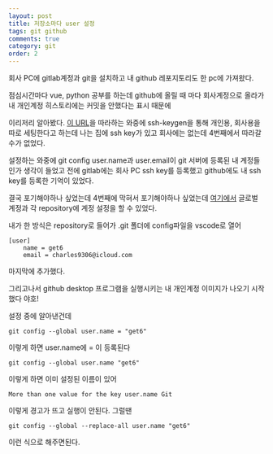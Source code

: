 ```yaml
---
layout: post
title: 저장소마다 user 설정
tags: git github
comments: true
category: git
order: 2
---
```


회사 PC에 gitlab계정과 git을 설치하고 내 github 레포지토리도 한 pc에 가져왔다.

점심시간마다 vue, python 공부를 하는데 github에 올릴 때 마다 회사계정으로 올라가 내 개인계정 히스토리에는 커밋을 안했다는 표시 때문에

이리저리 알아봤다. [이 URL](https://www.freecodecamp.org/news/manage-multiple-github-accounts-the-ssh-way-2dadc30ccaca/)을 따라하는 와중에 ssh-keygen을 통해 개인용, 회사용을 따로 세팅한다고 하는데
나는 집에 ssh key가 있고 회사에는 없는데 4번째에서 따라갈 수가 없었다.

설정하는 와중에 git config user.name과 user.email이 git 서버에 등록된 내 계정들인가 생각이 들었고
전에 gitlab에는 회사 PC ssh key를 등록했고 github에도 내 ssh key를 등록한 기억이 있었다.

결국 포기해야하나 싶었는데 4번째에 막혀서 포기해야하나 싶었는데 [여기에서](https://help.github.com/en/github/setting-up-and-managing-your-github-user-account/setting-your-commit-email-address) 글로벌 계정과 각 repository에 계정 설정을 할 수 있었다.

내가 한 방식은 repository로 들어가 .git 폴더에 config파일을 vscode로 열어

```
[user]
	name = get6
	email = charles9306@icloud.com
```

마지막에 추가했다.

그리고나서 github desktop 프로그램을 실행시키는 내 개인계정 이미지가 나오기 시작했다 야호!

설정 중에 알아낸건데

```
git config --global user.name = "get6"
```

이렇게 하면 user.name에 = 이 등록된다

```
git config --global user.name "get6"
```

이렇게 하면 이미 설정된 이름이 있어

```
More than one value for the key user.name Git
```

이렇게 경고가 뜨고 실행이 안된다. 그럴땐

```
git config --global --replace-all user.name "get6"
```

이런 식으로 해주면된다.
